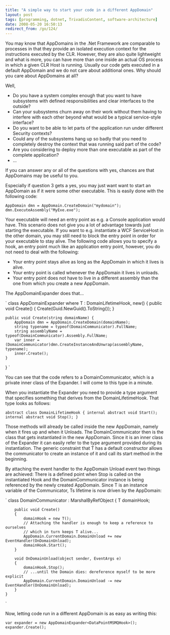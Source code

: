 ```yaml
---
title: "A simple way to start your code in a different AppDomain"
layout: post
tags: [programming, dotnet, TrivadisContent, software-architecture]
date: 2008-05-20 16:50:13
redirect_from: /go/124/
---
```


You may know that AppDomains in the .Net Framework are comparable to processes in that they provide an isolated execution context for the instructions executed by the CLR. However, they are also quite lightweight and what is more, you can have more than one inside an actual OS process in which a given CLR Host is running. Usually our code gets executed in a default AppDomain and we do not care about additional ones. Why should you care about AppDomains at all?

Well, 

*   Do you have a system complex enough that you want to have subsystems with defined responsibilities and clear interfaces to the outside?
*   Can your subsystems churn away on their work without them having to interfere with each other beyond what would be a typical service-style interface?
*   Do you want to be able to let parts of the application run under different Security contexts?
*   Could any of the subsystems hang up so badly that you need to completely destroy the context that was running said part of the code?
*   Are you considering to deploy more than one executable as part of the complete application?
*   ...

If you can answer any or all of the questions with yes, chances are that AppDomains may be useful to you.

Especially if question 3 gets a yes, you may just want want to start an AppDomain as if it were some other executable. This is easily done with the following code:

`
AppDomain dmn = AppDomain.CreateDomain("mydomain");
dmn.ExecuteAssembly("MyExe.exe");
`

Your executable will need an entry point as e.g. a Console application would have. This scenario does not give you a lot of advantage towards just starting the executable. If you want to e.g. instantiate a WCF ServiceHost in the other domain, you may still need to block the entry point in order for your executable to stay alive.
The following code allows you to specify a hook, an entry point much like an application entry point, however, you do not need to deal with the following:

*   Your entry point stays alive as long as the AppDomain in which it lives is alive.
*   Your entry point is called whenever the AppDomain it lives in unloads.
*   Your entry point does not have to live in a different assembly than the one from which you create a new AppDomain.

The AppDomainExpander does that...

`
class AppDomainExpander<T> where T : DomainLifetimeHook, new()
{
    public void Create()
    {
        Create(Guid.NewGuid().ToString());
    }

    public void Create(string domainName) {
        AppDomain dmn = AppDomain.CreateDomain(domainName);
        string typename = typeof(DomainCommunicator).FullName;
        string assemblyName = typeof(DomainCommunicator).Assembly.FullName;
        var inner = (DomainCommunicator)dmn.CreateInstanceAndUnwrap(assemblyName, typename);
        inner.Create();
    }
}
`

You can see that the code refers to a DomainCommunicator, which is a private inner class of the Expander. I will come to this type in a minute.

When you instantiate the Expander you need to provide a type argument that specifies something that derives from the DomainLifetimeHook. That type looks as follows:

`
abstract class DomainLifetimeHook
{
  internal abstract void Start();
  internal abstract void Stop();
}
`

Those methods will already be called inside the new AppDomain, namely when it fires up and when it Unloads.
The DomainCommunicator then is the class that gets instantiated in the new AppDomain. Since it is an inner class of the Expander it can easily refer to the type argument provided during its instantiation. The generic constraint that T has a default constructor allows the communicator to create an instance of it and call its start method in the beginning.

By attaching the event handler to the AppDomain Unload event two things are achieved: There is a defined point when Stop is called on the instantiated Hook and the DomainCommunicator instance is being referenced by the newly created AppDomain. Since T is an instance variable of the Communicator, Ts lifetime is now driven by the AppDomain:

`
    class DomainCommunicator : MarshalByRefObject
    {
        T domainHook;

        public void Create()
        {
            domainHook = new T();
            // Attaching the handler is enough to keep a reference to ourselves
            // which in turn keeps T alive...
            AppDomain.CurrentDomain.DomainUnload += new EventHandler(OnDomainUnload);
            domainHook.Start();
        }

        void OnDomainUnload(object sender, EventArgs e)
        {
            domainHook.Stop();
            // ...until the Domain dies: dereference myself to be more explicit
            AppDomain.CurrentDomain.DomainUnload -= new EventHandler(OnDomainUnload);
        }
    }
`

Now, letting code run in a different AppDomain is as easy as writing this:

`
var expander = new AppDomainExpander<DataPointMSMQHook>();
expander.Create();
`